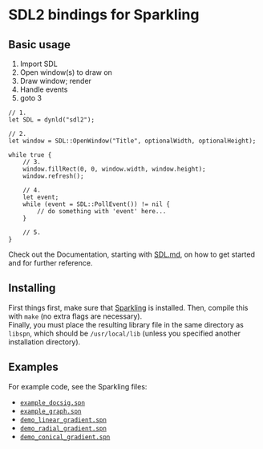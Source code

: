 # SDL2 bindings for Sparkling

## Basic usage

1. Import SDL
2. Open window(s) to draw on
3. Draw window; render
4. Handle events
5. goto 3

<!-- commity-comment -->

    // 1.
    let SDL = dynld("sdl2");

    // 2.
    let window = SDL::OpenWindow("Title", optionalWidth, optionalHeight);

    while true {
        // 3.
        window.fillRect(0, 0, window.width, window.height);
        window.refresh();

        // 4.
        let event;
        while (event = SDL::PollEvent()) != nil {
            // do something with 'event' here...
        }

        // 5.
    }

Check out the Documentation, starting with [SDL.md](doc/SDL.md),
on how to get started and for further reference.

## Installing

First things first, make sure that [Sparkling](https://github.com/H2CO3/Sparkling)
is installed.
Then, compile this with `make` (no extra flags are necessary).  
Finally, you must place the resulting library file in the same directory as
`libspn`, which should be `/usr/local/lib` (unless you specified another
installation directory).

## Examples

For example code, see the Sparkling files:

- [`example_docsig.spn`](examples/example_docsig.spn)
- [`example_graph.spn`](examples/example_graph.spn)
- [`demo_linear_gradient.spn`](examples/demo_linear_gradient.spn)
- [`demo_radial_gradient.spn`](examples/demo_radial_gradient.spn)
- [`demo_conical_gradient.spn`](examples/demo_conical_gradient.spn)
